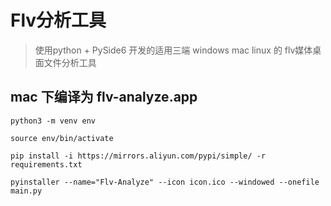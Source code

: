 # Flv分析工具

> 使用python + PySide6 开发的适用三端 windows mac linux 的 flv媒体桌面文件分析工具

## mac 下编译为 flv-analyze.app

```shell
python3 -m venv env

source env/bin/activate

pip install -i https://mirrors.aliyun.com/pypi/simple/ -r requirements.txt

pyinstaller --name="Flv-Analyze" --icon icon.ico --windowed --onefile main.py
```
